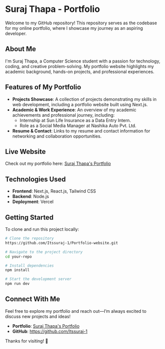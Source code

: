 # Suraj Thapa - Portfolio

Welcome to my GitHub repository! This repository serves as the codebase for my online portfolio, where I showcase my journey as an aspiring developer.

## About Me
I'm Suraj Thapa, a Computer Science student with a passion for technology, coding, and creative problem-solving. My portfolio website highlights my academic background, hands-on projects, and professional experiences.

## Features of My Portfolio
- **Projects Showcase**: A collection of projects demonstrating my skills in web development, including a portfolio website built using Next.js.
- **Academic & Work Experience**: An overview of my academic achievements and professional journey, including:
  - Internship at Sun Life Insurance as a Data Entry Intern.
  - Role as a Social Media Manager at Nashika Auto Pvt. Ltd.
- **Resume & Contact**: Links to my resume and contact information for networking and collaboration opportunities.

## Live Website
Check out my portfolio here: [Suraj Thapa's Portfolio](https://v0-portfolio-website-y0-fe8p4m.vercel.app/)

## Technologies Used
- **Frontend**: Next.js, React.js, Tailwind CSS
- **Backend**: Node.js 
- **Deployment**: Vercel

## Getting Started
To clone and run this project locally:
```sh
# Clone the repository
https://github.com/Itssuraj-1/Portfolio-website.git

# Navigate to the project directory
cd your-repo

# Install dependencies
npm install

# Start the development server
npm run dev
```

## Connect With Me
Feel free to explore my portfolio and reach out—I’m always excited to discuss new projects and ideas!

- **Portfolio**: [Suraj Thapa's Portfolio](https://v0-portfolio-website-y0-fe8p4m.vercel.app/)
- **GitHub**: https://github.com/Itssuraj-1


Thanks for visiting! 🚀


